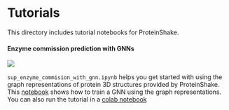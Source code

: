 # Tutorials

This directory includes tutorial notebooks for ProteinShake.

#### Enzyme commission prediction with GNNs

[<img src="https://colab.research.google.com/assets/colab-badge.svg">](https://colab.research.google.com/github/BorgwardtLab/proteinshake/blob/main/examples/sup_enzyme_commission_with_gnn.ipynb)

`sup_enzyme_commision_with_gnn.ipynb` helps you get started with using the graph representations of protein 3D structures provided by ProteinShake. This [notebook](sup_enzyme_commission_with_gnn.ipynb) shows how to train a GNN using the graph representations. You can also run the tutorial in a [colab notebook](https://colab.research.google.com/github/BorgwardtLab/proteinshake/blob/main/examples/sup_enzyme_commission_with_gnn.ipynb)
